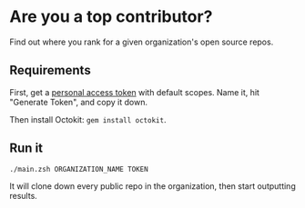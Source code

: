 # Are you a top contributor?

Find out where you rank for a given organization's open source repos.

## Requirements

First, get a [personal access token](https://github.com/settings/tokens/new)
with default scopes. Name it, hit "Generate Token", and copy it down.

Then install Octokit: `gem install octokit`.

## Run it

    ./main.zsh ORGANIZATION_NAME TOKEN

It will clone down every public repo in the organization, then start outputting results.
